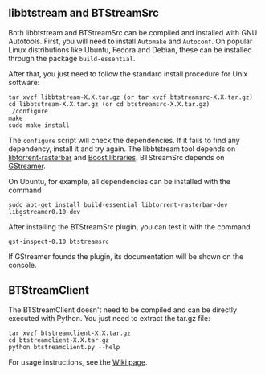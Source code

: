 ## libbtstream and BTStreamSrc ##

Both libbtstream and BTStreamSrc can be compiled and installed with GNU Autotools. First, you will need to install `Automake` and `Autoconf`. On popular Linux distributions like Ubuntu, Fedora and Debian, these can be installed through the package `build-essential`.

After that, you just need to follow the standard install procedure for Unix software:

```
tar xvzf libbtstream-X.X.tar.gz (or tar xvzf btstreamsrc-X.X.tar.gz)
cd libbtstream-X.X.tar.gz (or cd btstreamsrc-X.X.tar.gz)
./configure
make
sudo make install
```

The `configure` script will check the dependencies. If it fails to find any dependency, install it and try again. The libbtstream tool depends on [libtorrent-rasterbar](http://www.rasterbar.com/products/libtorrent/) and [Boost libraries](http://www.boost.org). BTStreamSrc depends on [GStreamer](http://www.gstreamer.net/).

On Ubuntu, for example, all dependencies can be installed with the command

```
sudo apt-get install build-essential libtorrent-rasterbar-dev libgstreamer0.10-dev
```

After installing the BTStreamSrc plugin, you can test it with the command
```
gst-inspect-0.10 btstreamsrc
```

If GStreamer founds the plugin, its documentation will be shown on the console.

## BTStreamClient ##

The BTStreamClient doesn't need to be compiled and can be directly executed with Python. You just need to extract the tar.gz file:
```
tar xvzf btstreamclient-X.X.tar.gz
cd btstreamclient-X.X.tar.gz
python btstreamclient.py --help
```

For usage instructions, see the [Wiki page](http://code.google.com/p/btstream/wiki/Usage).